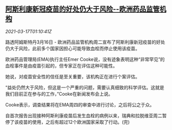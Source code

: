 <!--1615944200000-->
[阿斯利康新冠疫苗的好处仍大于风险--欧洲药品监管机构](https://cn.reuters.com/article/health-coronavirus-eu-astrazeneca-0316-t-idCNKBS2B9044)
------

<div><i>2021-03-17T01:10:41Z</i></div><p>路透阿姆斯特丹3月16日 - 欧洲药品监管机构周二宣布了阿斯利康新冠疫苗的好处仍大于风险，此前多个国家因担心可能导致血栓而停止使用该疫苗。</p><p>欧洲药品管理局(EMA)执行主任Emer Cooke说，没有迹象表明这种“非常罕见”的血栓事件是由疫苗引起的，但专家正在评估这种可能性。</p><p>她说，对疫苗安全性的信任是至关重要，该机构正在进行个案评估。</p><p>“益处仍然大于风险，但这是一个严重的问题，需要认真细致的科学评估。这就是我们目前正在参与的工作，”Cooke在新闻发布会上说。</p><p>Cooke表示，调查结果将在EMA周四的审查中进行讨论，之后将公之于众。</p><p>自首次报告出现接种阿斯利康疫苗后发生血栓的病例以来，瑞典和拉脱维亚周二暂停了该疫苗的使用，之后有超过12个欧洲国家采取了行动。(完)</p>
